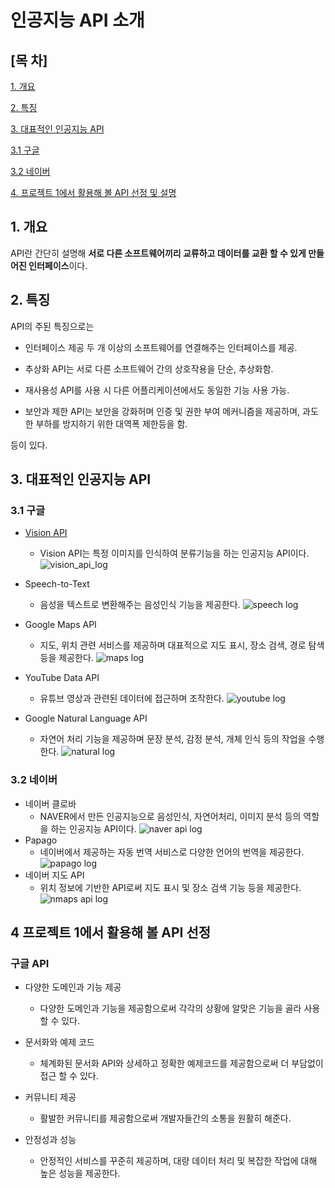 # 인공지능 API 소개
## [목 차]
[1. 개요](#1-개요)

[2. 특징](#2-특징)

[3. 대표적인 인공지능 API](#3-대표적인-인공지능-api)

[3.1 구글](#31-구글)

[3.2 네이버](#32-네이버)

[4. 프로젝트 1에서 활용해 볼 API 선정 및 설명](#4-프로젝트-1에서-활용해-볼-api-선정)

## 1. 개요
  API란 간단히 설명해 **서로 다른 소프트웨어끼리 교류하고 데이터를 교환 할 수 있게 만들어진 인터페이스**이다.



## 2. 특징
API의 주된 특징으로는 

- 인터페이스 제공
  두 개 이상의 소프트웨어를 연결해주는 인터페이스를 제공.

- 추상화
 API는 서로 다른 소프트웨어 간의 상호작용을 단순, 추상화함.

- 재사용성
 API를 사용 시 다른 어플리케이션에서도 동일한 기능 사용 가능.

- 보안과 제한
 API는 보안을 강화허며 인증 및 권한 부여 메커니즘을 제공하며, 과도한 부하를 방지하기 위한 대역폭 제한등을 함.

 등이 있다.


## 3. 대표적인 인공지능 API




### 3.1 구글

- [Vision API](#https://cloud.google.com/vision?hl=ko)
  - Vision API는 특정 이미지를 인식하여 분류기능을 하는 인공지능 API이다.
  ![vision_api_log](https://community.appinventor.mit.edu/uploads/default/optimized/3X/2/a/2ad031bc25a55c4d3f55ff5ead8b2de63cdf28bf_2_200x178.png)  

- Speech-to-Text
  - 음성을 텍스트로 변환해주는 음성인식 기능을 제공한다.
![speech log](https://i.ytimg.com/vi/OjfOozvLkMQ/maxresdefault.jpg)
- Google Maps API
  - 지도, 위치 관련 서비스를 제공하며 대표적으로 지도 표시, 장소 검색, 경로 탐색 등을 제공한다.
![maps log](https://img.unocero.com/2018/05/Google-Maps-Platform.jpg)
- YouTube Data API
  - 유튜브 영상과 관련된 데이터에 접근하며 조작한다.
 ![youtube log](https://th.bing.com/th/id/OIP.Y6P1GkxkEoLoIRsS1wMZiwHaFj?pid=ImgDet&rs=1)
- Google Natural Language API
  - 자연어 처리 기능을 제공하며 문장 분석, 감정 분석, 개체 인식 등의 작업을 수행한다.     ![natural log](https://www.drupal.org/files/project-images/Google-logos-02_1.png)
### 3.2 네이버
- 네이버 클로바
  - NAVER에서 만든 인공지능으로 음성인식, 자연어처리, 이미지 분석 등의 역할을 하는 인공지능 API이다.
![naver api log](https://postfiles.pstatic.net/MjAyMzA4MjZfNTcg/MDAxNjkyOTgyNDMyMDI1.FaopxJlu9-Ih3jfx0PgNdNIFy7tgY_PcaCbHek90qzUg.vdgjJ3T-dkn8r8vrPdqjFVx3BPNegJJ2fUGXC_Uq5QYg.JPEG.seunghyeok23/1692982431330.jpg?type=w773)
- Papago
  - 네이버에서 제공하는 자동 번역 서비스로 다양한 언어의 번역을 제공한다.
 ![papago log](https://th.bing.com/th/id/R.1b8f087bc248e6efc6005fceffb451c8?rik=8cCeYNt2lI%2brbg&riu=http%3a%2f%2fres.heraldm.com%2fcontent%2fimage%2f2019%2f04%2f23%2f20190423000873_0.jpg&ehk=ZYvPMoM5ZJwnuNNZLHIV61Nj%2bttjWzBLA4kUaccaJ44%3d&risl=&pid=ImgRaw&r=0)
-  네이버 지도 API
   - 위치 정보에 기반한 API로써 지도 표시 및 장소 검색 기능 등을 제공한다.   
![nmaps api log](https://cdn-1.webcatalog.io/catalog/naver-maps/naver-maps-icon.png)



## 4 프로젝트 1에서 활용해 볼 API 선정

### 구글 API ###

- 다양한 도메인과 기능 제공
  - 다양한 도메인과 기능을 제공함으로써 각각의 상황에 알맞은 기능을 골라 사용 할 수 있다.
 
- 문서화와 예제 코드
  - 체계화된 문서화 API와 상세하고 정확한 예제코드를 제공함으로써 더 부담없이 접근 할 수 있다.
 
- 커뮤니티 제공
  - 활발한 커뮤니티를 제공함으로써 개발자들간의 소통을 원활히 해준다.
 
- 안정성과 성능
  - 안정적인 서비스를 꾸준히 제공하며, 대량 데이터 처리 및 복잡한 작업에 대해 높은 성능을 제공한다.
